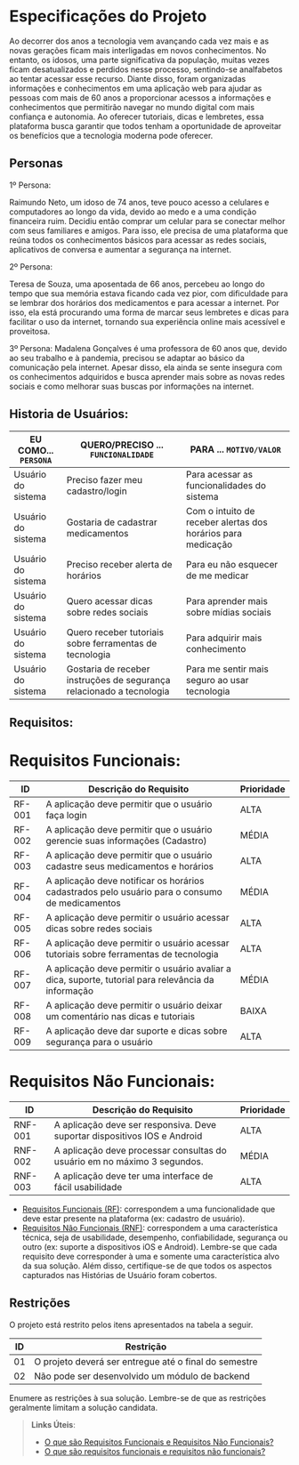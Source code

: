 # Especificações do Projeto

Ao decorrer dos anos a tecnologia vem avançando cada vez mais e as novas gerações ficam mais interligadas em novos conhecimentos. No entanto, os idosos, uma parte significativa da população, muitas vezes ficam desatualizados e perdidos nesse processo, sentindo-se analfabetos ao tentar acessar esse recurso.
Diante disso, foram organizadas informações e conhecimentos em uma aplicação web para ajudar as pessoas com mais de 60 anos a proporcionar acessos a informações e conhecimentos que permitirão navegar no mundo digital com mais confiança e autonomia. Ao oferecer tutoriais, dicas e lembretes, essa plataforma busca garantir que todos tenham a oportunidade de aproveitar os benefícios que a tecnologia moderna pode oferecer.

## Personas

1º Persona: 

Raimundo Neto, um idoso de 74 anos, teve pouco acesso a celulares e computadores ao longo da vida, devido ao medo e a uma condição financeira ruim. Decidiu então comprar um celular para se conectar melhor com seus familiares e amigos. Para isso, ele precisa de uma plataforma que reúna todos os conhecimentos básicos para acessar as redes sociais, aplicativos de conversa e aumentar a segurança na internet.

2º Persona: 

Teresa de Souza, uma aposentada de 66 anos, percebeu ao longo do tempo que sua memória estava ficando cada vez pior, com dificuldade para se lembrar dos horários dos medicamentos e para acessar a internet. Por isso, ela está procurando uma forma de marcar seus lembretes e dicas para facilitar o uso da internet, tornando sua experiência online mais acessível e proveitosa.

3º Persona:
Madalena Gonçalves é uma professora de 60 anos que, devido ao seu trabalho e à pandemia, precisou se adaptar ao básico da comunicação pela internet. Apesar disso, ela ainda se sente insegura com os conhecimentos adquiridos e busca aprender mais sobre as novas redes sociais e como melhorar suas buscas por informações na internet.


## Historia de Usuários:

|EU COMO... `PERSONA`| QUERO/PRECISO ... `FUNCIONALIDADE` |PARA ... `MOTIVO/VALOR`                 |
|--------------------|------------------------------------|----------------------------------------|
|Usuário do sistema  | Preciso fazer meu cadastro/login           | Para acessar as funcionalidades do sistema        |
|Usuário do sistema  | Gostaria de cadastrar medicamentos       | Com o intuito de receber alertas dos horários para medicação  |
|Usuário do sistema  | Preciso receber alerta de horários       | Para eu não esquecer de me medicar |
|Usuário do sistema  | Quero acessar dicas sobre redes sociais | Para aprender mais sobre mídias sociais |
|Usuário do sistema  | Quero receber tutoriais sobre ferramentas de tecnologia | Para adquirir mais conhecimento |
|Usuário do sistema  | Gostaria de receber instruções de segurança relacionado a tecnologia | Para me sentir mais seguro ao usar tecnologia |

## Requisitos:

# Requisitos Funcionais:

|ID    | Descrição do Requisito  | Prioridade | 
|------|-----------------------------------------|----| 
|RF-001| A aplicação deve permitir que o usuário faça login | ALTA |  
|RF-002| A aplicação deve permitir que o usuário gerencie suas informações (Cadastro)   | MÉDIA |
|RF-003| A aplicação deve permitir que o usuário cadastre seus medicamentos e horários | ALTA |  
|RF-004| A aplicação deve notificar os horários cadastrados pelo usuário para o consumo de medicamentos | MÉDIA | 
|RF-005| A aplicação deve permitir o usuário acessar dicas sobre redes sociais | ALTA |
|RF-006| A aplicação deve permitir o usuário acessar tutoriais sobre ferramentas de tecnologia | ALTA |
|RF-007| A aplicação deve permitir o usuário avaliar a dica, suporte, tutorial para relevância da informação | MÉDIA | 
|RF-008| A aplicação deve permitir o usuário deixar um comentário nas dicas e tutoriais | BAIXA |
|RF-009| A aplicação deve dar suporte e dicas sobre segurança para o usuário | ALTA |

# Requisitos Não Funcionais:

|ID    | Descrição do Requisito  | Prioridade | 
|------|-----------------------------------------|----| 
|RNF-001| A aplicação deve ser responsiva. Deve suportar dispositivos IOS e Android | ALTA |  
|RNF-002| A aplicação deve processar consultas do usuário em no máximo 3 segundos.   | MÉDIA |
|RNF-003| A aplicação deve ter uma interface de fácil usabilidade | ALTA |  


- [Requisitos Funcionais
 (RF)](https://pt.wikipedia.org/wiki/Requisito_funcional):
 correspondem a uma funcionalidade que deve estar presente na
  plataforma (ex: cadastro de usuário).
- [Requisitos Não Funcionais
  (RNF)](https://pt.wikipedia.org/wiki/Requisito_n%C3%A3o_funcional):
  correspondem a uma característica técnica, seja de usabilidade,
  desempenho, confiabilidade, segurança ou outro (ex: suporte a
  dispositivos iOS e Android).
Lembre-se que cada requisito deve corresponder à uma e somente uma
característica alvo da sua solução. Além disso, certifique-se de que
todos os aspectos capturados nas Histórias de Usuário foram cobertos.

## Restrições

O projeto está restrito pelos itens apresentados na tabela a seguir.

|ID| Restrição                                             |
|--|-------------------------------------------------------|
|01| O projeto deverá ser entregue até o final do semestre |
|02| Não pode ser desenvolvido um módulo de backend        |


Enumere as restrições à sua solução. Lembre-se de que as restrições geralmente limitam a solução candidata.

> **Links Úteis**:
> - [O que são Requisitos Funcionais e Requisitos Não Funcionais?](https://codificar.com.br/requisitos-funcionais-nao-funcionais/)
> - [O que são requisitos funcionais e requisitos não funcionais?](https://analisederequisitos.com.br/requisitos-funcionais-e-requisitos-nao-funcionais-o-que-sao/)

